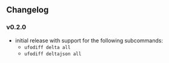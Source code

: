 ## Changelog

### v0.2.0

- initial release with support for the following subcommands:
    - `ufodiff delta all`
    - `ufodiff deltajson all`
